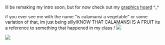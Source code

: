 ill be remaking my intro soon, but for now check out my [graphics hoard](https://rentry.co/geeks_in_love) ^_^

if you ever see me with the name "is calamansi a vegetable" or some variation of that, im just being sillyIKNOW THAT CALAMANSI IS A FRUIT its a reference to something that happened in my class *!*
![](https://file.garden/ZFwqlyhvAk-Bo3Zk/calamansi.png)

![](https://file.garden/ZFwqlyhvAk-Bo3Zk/jave.gif)

